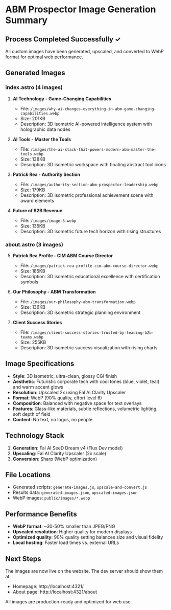 # ABM Prospector Image Generation Summary

## Process Completed Successfully ✓

All custom images have been generated, upscaled, and converted to WebP format for optimal web performance.

## Generated Images

### index.astro (4 images)

1. **AI Technology - Game-Changing Capabilities**
   - File: `/images/why-ai-changes-everything-in-abm-game-changing-capabilities.webp`
   - Size: 201KB
   - Description: 3D isometric AI-powered intelligence system with holographic data nodes

2. **AI Tools - Master the Tools**
   - File: `/images/the-ai-stack-that-powers-modern-abm-master-the-tools.webp`
   - Size: 138KB
   - Description: 3D isometric workspace with floating abstract tool icons

3. **Patrick Rea - Authority Section**
   - File: `/images/authority-section-abm-prospector-leadership.webp`
   - Size: 179KB
   - Description: 3D isometric professional achievement scene with award elements

4. **Future of B2B Revenue**
   - File: `/images/image-3.webp`
   - Size: 135KB
   - Description: 3D isometric future tech horizon with rising structures

### about.astro (3 images)

5. **Patrick Rea Profile - CIM ABM Course Director**
   - File: `/images/patrick-rea-profile-cim-abm-course-director.webp`
   - Size: 185KB
   - Description: 3D isometric educational excellence with certification symbols

6. **Our Philosophy - ABM Transformation**
   - File: `/images/our-philosophy-abm-transformation.webp`
   - Size: 136KB
   - Description: 3D isometric strategic planning environment

7. **Client Success Stories**
   - File: `/images/client-success-stories-trusted-by-leading-b2b-teams.webp`
   - Size: 255KB
   - Description: 3D isometric success visualization with rising charts

## Image Specifications

- **Style**: 3D isometric, ultra-clean, glossy CGI finish
- **Aesthetic**: Futuristic corporate tech with cool tones (blue, violet, teal) and warm accent glows
- **Resolution**: Upscaled 2x using Fal AI Clarity Upscaler
- **Format**: WebP (90% quality, effort level 6)
- **Composition**: Balanced with negative space for text overlays
- **Features**: Glass-like materials, subtle reflections, volumetric lighting, soft depth of field
- **Content**: No text, no logos, no people

## Technology Stack

1. **Generation**: Fal AI SeeD Dream v4 (Flux Dev model)
2. **Upscaling**: Fal AI Clarity Upscaler (2x scale)
3. **Conversion**: Sharp (WebP optimization)

## File Locations

- Generated scripts: `generate-images.js`, `upscale-and-convert.js`
- Results data: `generated-images.json`, `upscaled-images.json`
- WebP images: `public/images/*.webp`

## Performance Benefits

- **WebP format**: ~30-50% smaller than JPEG/PNG
- **Upscaled resolution**: Higher quality for modern displays
- **Optimized quality**: 90% quality setting balances size and visual fidelity
- **Local hosting**: Faster load times vs. external URLs

## Next Steps

The images are now live on the website. The dev server should show them at:
- Homepage: http://localhost:4321/
- About page: http://localhost:4321/about

All images are production-ready and optimized for web use.
